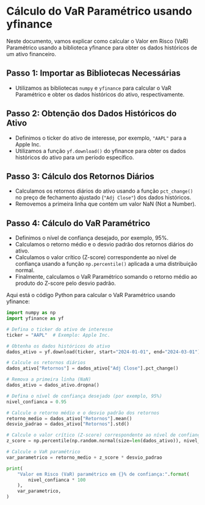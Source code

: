 # Cálculo do VaR Paramétrico usando yfinance

Neste documento, vamos explicar como calcular o Valor em Risco (VaR) Paramétrico usando a biblioteca yfinance para obter os dados históricos de um ativo financeiro.

## Passo 1: Importar as Bibliotecas Necessárias

- Utilizamos as bibliotecas `numpy` e `yfinance` para calcular o VaR Paramétrico e obter os dados históricos do ativo, respectivamente.

## Passo 2: Obtenção dos Dados Históricos do Ativo

- Definimos o ticker do ativo de interesse, por exemplo, `"AAPL"` para a Apple Inc.
- Utilizamos a função `yf.download()` do yfinance para obter os dados históricos do ativo para um período específico.

## Passo 3: Cálculo dos Retornos Diários

- Calculamos os retornos diários do ativo usando a função `pct_change()` no preço de fechamento ajustado (`"Adj Close"`) dos dados históricos.
- Removemos a primeira linha que contém um valor NaN (Not a Number).

## Passo 4: Cálculo do VaR Paramétrico

- Definimos o nível de confiança desejado, por exemplo, 95%.
- Calculamos o retorno médio e o desvio padrão dos retornos diários do ativo.
- Calculamos o valor crítico (Z-score) correspondente ao nível de confiança usando a função `np.percentile()` aplicada a uma distribuição normal.
- Finalmente, calculamos o VaR Paramétrico somando o retorno médio ao produto do Z-score pelo desvio padrão.

Aqui está o código Python para calcular o VaR Paramétrico usando yfinance:

```python
import numpy as np
import yfinance as yf

# Defina o ticker do ativo de interesse
ticker = "AAPL"  # Exemplo: Apple Inc.

# Obtenha os dados históricos do ativo
dados_ativo = yf.download(ticker, start="2024-01-01", end="2024-03-01")

# Calcule os retornos diários
dados_ativo["Retornos"] = dados_ativo["Adj Close"].pct_change()

# Remova a primeira linha (NaN)
dados_ativo = dados_ativo.dropna()

# Defina o nível de confiança desejado (por exemplo, 95%)
nivel_confianca = 0.95

# Calcule o retorno médio e o desvio padrão dos retornos
retorno_medio = dados_ativo["Retornos"].mean()
desvio_padrao = dados_ativo["Retornos"].std()

# Calcule o valor crítico (Z-score) correspondente ao nível de confiança
z_score = np.percentile(np.random.normal(size=len(dados_ativo)), nivel_confianca * 100)

# Calcule o VaR paramétrico
var_parametrico = retorno_medio + z_score * desvio_padrao

print(
    "Valor em Risco (VaR) paramétrico em {}% de confiança:".format(
        nivel_confianca * 100
    ),
    var_parametrico,
)
